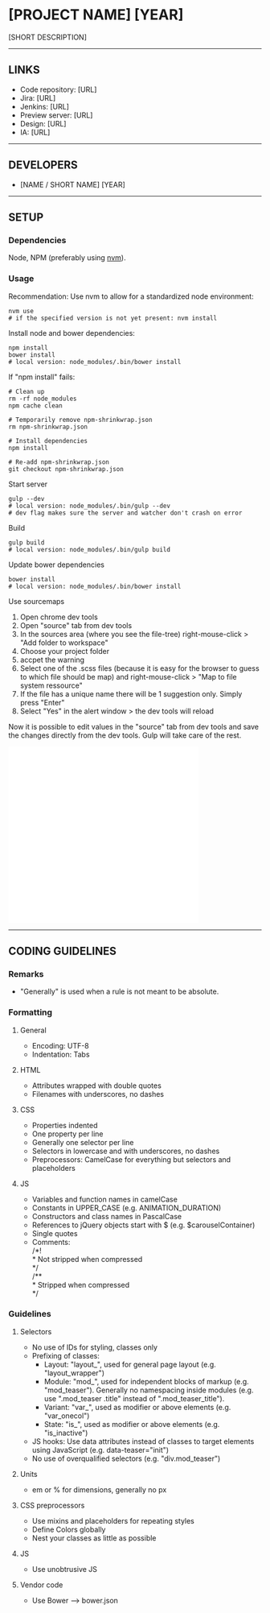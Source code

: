 # [PROJECT NAME] [YEAR]

[SHORT DESCRIPTION]


---


## LINKS

* Code repository: [URL]
* Jira: [URL]
* Jenkins: [URL]
* Preview server: [URL]
* Design: [URL]
* IA: [URL]


---


## DEVELOPERS

* [NAME / SHORT NAME] [YEAR]


---


## SETUP

### Dependencies

Node, NPM (preferably using [nvm](https://github.com/creationix/nvm)).

### Usage

Recommendation: Use nvm to allow for a standardized node environment:

```shell
nvm use
# if the specified version is not yet present: nvm install
```

Install node and bower dependencies:

```shell
npm install
bower install
# local version: node_modules/.bin/bower install
```

If "npm install" fails:

```shell
# Clean up
rm -rf node_modules
npm cache clean

# Temporarily remove npm-shrinkwrap.json
rm npm-shrinkwrap.json

# Install dependencies
npm install

# Re-add npm-shrinkwrap.json
git checkout npm-shrinkwrap.json
```

Start server

```shell
gulp --dev
# local version: node_modules/.bin/gulp --dev
# dev flag makes sure the server and watcher don't crash on error
```

Build

```shell
gulp build
# local version: node_modules/.bin/gulp build
```

Update bower dependencies

```shell
bower install
# local version: node_modules/.bin/bower install
```

Use sourcemaps

1. Open chrome dev tools
1. Open "source" tab from dev tools
1. In the sources area (where you see the file-tree) right-mouse-click > "Add folder to workspace"
1. Choose your project folder
1. accpet the warning
1. Select one of the .scss files (because it is easy for the browser to guess to which file should be map) and right-mouse-click > "Map to file system ressource"
1. If the file has a unique name there will be 1 suggestion only. Simply press "Enter"
1. Select "Yes" in the alert window > the dev tools will reload

Now it is possible to edit values in the "source" tab from dev tools and save the changes directly from the dev tools. Gulp will take care of the rest.

<iframe src="docs/gulp-sourcemaps.mp4" style="border:0; width: 75%; min-height: 350px"></iframe>

---


## CODING GUIDELINES

### Remarks

* "Generally" is used when a rule is not meant to be absolute.

### Formatting

1. General
	* Encoding: UTF-8
	* Indentation: Tabs

2. HTML
	* Attributes wrapped with double quotes
	* Filenames with underscores, no dashes

3. CSS
	* Properties indented
	* One property per line
	* Generally one selector per line
	* Selectors in lowercase and with underscores, no dashes
	* Preprocessors: CamelCase for everything but selectors and placeholders

4. JS
	* Variables and function names in camelCase
	* Constants in UPPER_CASE (e.g. ANIMATION_DURATION)
	* Constructors and class names in PascalCase
	* References to jQuery objects start with $ (e.g. $carouselContainer)
	* Single quotes
	* Comments:  
		/\*!  
		 \* Not stripped when compressed  
		 \*/  
		/\**  
		 \* Stripped when compressed  
		 \*/

### Guidelines

1. Selectors
	* No use of IDs for styling, classes only
	* Prefixing of classes:
		* Layout: "layout\_", used for general page layout (e.g. "layout\_wrapper")
		* Module: "mod\_", used for independent blocks of markup (e.g. "mod\_teaser"). Generally no namespacing inside modules (e.g. use ".mod\_teaser .title" instead of ".mod\_teaser\_title").
		* Variant: "var\_", used as modifier or above elements (e.g. "var\_onecol")
		* State: "is\_", used as modifier or above elements (e.g. "is\_inactive")
	* JS hooks: Use data attributes instead of classes to target elements using JavaScript (e.g. data-teaser="init")
	* No use of overqualified selectors (e.g. "div.mod\_teaser")

2. Units
	* em or % for dimensions, generally no px

3. CSS preprocessors
	* Use mixins and placeholders for repeating styles
	* Define Colors globally
	* Nest your classes as little as possible

4. JS
	* Use unobtrusive JS

5. Vendor code
	* Use Bower --> bower.json

